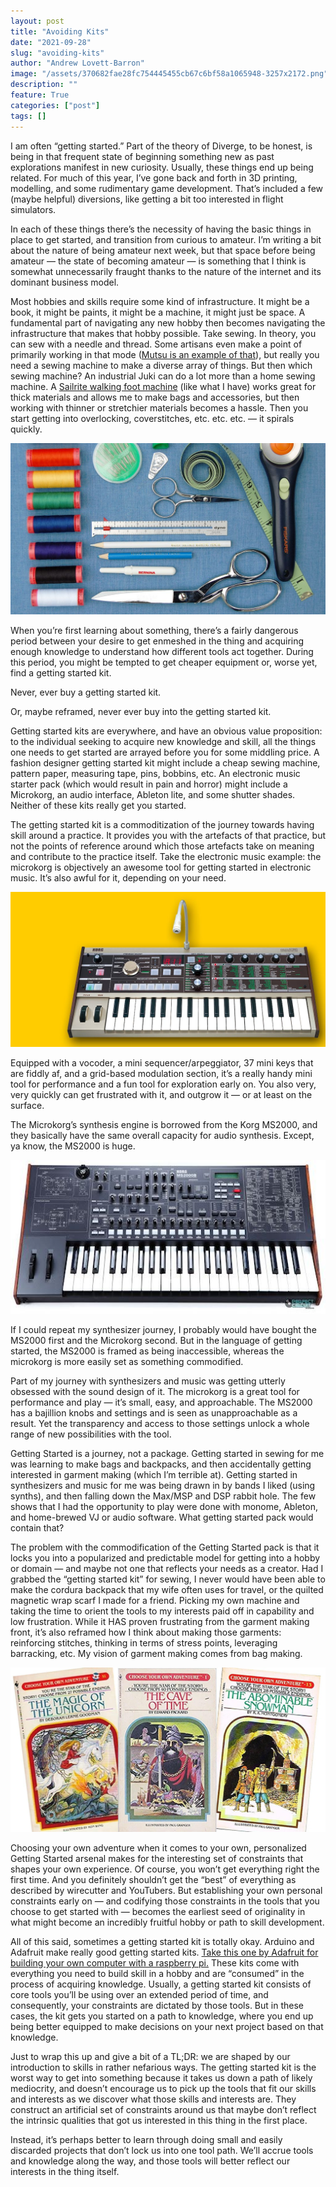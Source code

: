 ```yaml
---
layout: post
title: "Avoiding Kits"
date: "2021-09-28"
slug: "avoiding-kits"
author: "Andrew Lovett-Barron"
image: "/assets/370682fae28fc754445455cb67c6bf58a1065948-3257x2172.png"
description: ""
feature: True
categories: ["post"]
tags: []
---
```


I am often “getting started.” Part of the theory of Diverge, to be honest, is being in that frequent state of beginning something new as past explorations manifest in new curiosity. Usually, these things end up being related. For much of this year, I’ve gone back and forth in 3D printing, modelling, and some rudimentary game development. That’s included a few (maybe helpful) diversions, like getting a bit too interested in flight simulators.

In each of these things there’s the necessity of having the basic things in place to get started, and transition from curious to amateur. I’m writing a bit about the nature of being amateur next week, but that space before being amateur — the state of becoming amateur — is something that I think is somewhat unnecessarily fraught thanks to the nature of the internet and its dominant business model.

Most hobbies and skills require some kind of infrastructure. It might be a book, it might be paints, it might be a machine, it might just be space. A fundamental part of navigating any new hobby then becomes navigating the infrastructure that makes that hobby possible. Take sewing. In theory, you can sew with a needle and thread. Some artisans even make a point of primarily working in that mode ([Mutsu is an example of that](https://www.youtube.com/c/MUTSUBYPROSPECTIVEFLOW)), but really you need a sewing machine to make a diverse array of things. But then which sewing machine? An industrial Juki can do a lot more than a home sewing machine. A [Sailrite walking foot machine](https://www.quiltersreview.com/sailrite-lsz-1/) (like what I have) works great for thick materials and allows me to make bags and accessories, but then working with thinner or stretchier materials becomes a hassle. Then you start getting into overlocking, coverstitches, etc. etc. etc. — it spirals quickly.

![](/assets/f62121c5864b61a52b2fe652d250ede6f7381bd3-1100x600.jpg)

When you’re first learning about something, there’s a fairly dangerous period between your desire to get enmeshed in the thing and acquiring enough knowledge to understand how different tools act together. During this period, you might be tempted to get cheaper equipment or, worse yet, find a getting started kit.

Never, ever buy a getting started kit.

Or, maybe reframed, never ever buy into the getting started kit.

Getting started kits are everywhere, and have an obvious value proposition: to the individual seeking to acquire new knowledge and skill, all the things one needs to get started are arrayed before you for some middling price. A fashion designer getting started kit might include a cheap sewing machine, pattern paper, measuring tape, pins, bobbins, etc. An electronic music starter pack (which would result in pain and horror) might include a Microkorg, an audio interface, Ableton lite, and some shutter shades. Neither of these kits really get you started.

The getting started kit is a commoditization of the journey towards having skill around a practice. It provides you with the artefacts of that practice, but not the points of reference around which those artefacts take on meaning and contribute to the practice itself. Take the electronic music example: the microkorg is objectively an awesome tool for getting started in electronic music. It’s also awful for it, depending on your need.

![](/assets/86c7796e6505dedd01837c03ac8d8e065df4ee91-1140x560.jpg)

Equipped with a vocoder, a mini sequencer/arpeggiator, 37 mini keys that are fiddly af, and a grid-based modulation section, it’s a really handy mini tool for performance and a fun tool for exploration early on. You also very, very quickly can get frustrated with it, and outgrow it — or at least on the surface.

The Microkorg’s synthesis engine is borrowed from the Korg MS2000, and they basically have the same overall capacity for audio synthesis. Except, ya know, the MS2000 is huge.

![](/assets/376d6f1768f39721816a153a958d5d3b3719ee26-512x250.jpg)

If I could repeat my synthesizer journey, I probably would have bought the MS2000 first and the Microkorg second. But in the language of getting started, the MS2000 is framed as being inaccessible, whereas the microkorg is more easily set as something commodified.

Part of my journey with synthesizers and music was getting utterly obsessed with the sound design of it. The microkorg is a great tool for performance and play — it’s small, easy, and approachable. The MS2000 has a bajillion knobs and settings and is seen as unapproachable as a result. Yet the transparency and access to those settings unlock a whole range of new possibilities with the tool.

Getting Started is a journey, not a package. Getting started in sewing for me was learning to make bags and backpacks, and then accidentally getting interested in garment making (which I’m terrible at). Getting started in synthesizers and music for me was being drawn in by bands I liked (using synths), and then falling down the Max/MSP and DSP rabbit hole. The few shows that I had the opportunity to play were done with monome, Ableton, and home-brewed VJ or audio software. What getting started pack would contain that?

The problem with the commodification of the Getting Started pack is that it locks you into a popularized and predictable model for getting into a hobby or domain — and maybe not one that reflects your needs as a creator. Had I grabbed the “getting started kit” for sewing, I never would have been able to make the cordura backpack that my wife often uses for travel, or the quilted magnetic wrap scarf I made for a friend. Picking my own machine and taking the time to orient the tools to my interests paid off in capability and low frustration. While it HAS proven frustrating from the garment making front, it’s also reframed how I think about making those garments: reinforcing stitches, thinking in terms of stress points, leveraging barracking, etc. My vision of garment making comes from bag making.

![](/assets/d08e9c1d73bb79e5af837439c441afeeef17cf0a-1556x813.webp)

Choosing your own adventure when it comes to your own, personalized Getting Started arsenal makes for the interesting set of constraints that shapes your own experience. Of course, you won’t get everything right the first time. And you definitely shouldn’t get the “best” of everything as described by wirecutter and YouTubers. But establishing your own personal constraints early on — and codifying those constraints in the tools that you choose to get started with — becomes the earliest seed of originality in what might become an incredibly fruitful hobby or path to skill development.

All of this said, sometimes a getting started kit is totally okay. Arduino and Adafruit make really good getting started kits. [Take this one by Adafruit for building your own computer with a raspberry pi.](https://www.adafruit.com/product/4796) These kits come with everything you need to build skill in a hobby and are “consumed” in the process of acquiring knowledge. Usually, a getting started kit consists of core tools you’ll be using over an extended period of time, and consequently, your constraints are dictated by those tools. But in these cases, the kit gets you started on a path to knowledge, where you end up being better equipped to make decisions on your next project based on that knowledge.

Just to wrap this up and give a bit of a TL;DR: we are shaped by our introduction to skills in rather nefarious ways. The getting started kit is the worst way to get into something because it takes us down a path of likely mediocrity, and doesn’t encourage us to pick up the tools that fit our skills and interests as we discover what those skills and interests are. They construct an artificial set of constraints around us that maybe don’t reflect the intrinsic qualities that got us interested in this thing in the first place.

Instead, it’s perhaps better to learn through doing small and easily discarded projects that don’t lock us into one tool path. We’ll accrue tools and knowledge along the way, and those tools will better reflect our interests in the thing itself.
